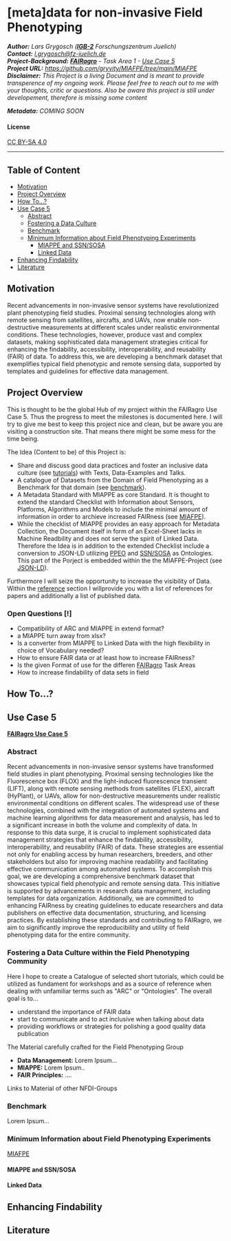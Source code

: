 # [meta]data for non-invasive Field Phenotyping

***Author:** Lars Grygosch ([**IGB-2**](https://www.fz-juelich.de/en/ibg/ibg-2) Forschungszentrum Juelich)\
**Contact:** l.grygosch@fz-juelich.de\
**Project-Background:** [**FAIRagro**](https://fairagro.net/) - Task Area 1 - [Use Case 5](https://fairagro.net/mitmachen/unsere-use-cases/use-case-5/)\
**Project URL:** https://github.com/gryvity/MIAFPE/tree/main/MIAFPE \
**Disclaimer:** This Project is a living Document and is meant to provide transperence of my ongoing work. Please feel free to reach out to me with your thoughts, critic or questions. Also be aware this project is still under developement, therefore is missing some content*

***Metadata:** COMING SOON*

#### License    

[CC BY-SA 4.0](https://creativecommons.org/licenses/by-sa/4.0/)


---

## Table of Content

- [Motivation](#motivation)
- [Project Overview](#project-overview)
- [How To...?](#how-to)
- [Use Case 5](#use-case-5)
    - [Abstract](#abstract)
    - [Fostering a Data Culture](#fostering-a-data-culture-within-the-field-phenotyping-community)
    - [Benchmark](#benchmark)
    - [Minimum Information about Field Phenotyping Experiments](#minimum-information-about-field-phenotyping-experiments)
        - [MIAPPE and SSN/SOSA](#miappe-and-ssnsosa)
        - [Linked Data](#linked-data)
- [Enhancing Findability](#enhancing-findability)
- [Literature](#literature)


## Motivation
Recent advancements in non-invasive sensor systems have revolutionized plant phenotyping field studies. Proximal sensing technologies along
with remote sensing from satellites, aircrafts, and UAVs, now enable non-destructive measurements at different scales under realistic
environmental conditions. These technologies, however, produce vast and complex datasets, making sophisticated data management strategies
critical for enhancing the findability, accessibility, interoperability, and reusability (FAIR) of data. To address this, we are developing a benchmark
dataset that exemplifies typical field phenotypic and remote sensing data, supported by templates and guidelines for effective data management.


## Project Overview

This is thought to be the global Hub of my project within the FAIRagro Use Case 5. Thus the progress to meet the milestones is documented here. I will try to give me best to keep this project nice and clean, but be aware you are visiting a construction site. That means there might be some mess for the time being.

The Idea (Content to be) of this Project is:
- Share and discuss good data practices and foster an inclusive data culture (see [tutorials](tutorials/)) with Texts, Data-Examples and Talks.
- A catalogue of Datasets from the Domain of Field Phenotyping as a Benchmark for that domain (see [benchmark](benchmark/)).
- A Metadata Standard with MIAPPE as core Standard. It is thought to extend the standard Checklist with Information about Sensors, Platforms, Algorithms and Models to include the minimal amount of information in order to archieve increased FAIRness (see [MIAFPE](MIAFPE/)).
- While the checklist of MIAPPE provides an easy approach for Metadata Collection, the Document itself in form of an Excel-Sheet lacks in Machine Readbility and does not serve the spirit of Linked Data. Therefore the Idea is in addition to the extended Checklist include a conversion to JSON-LD utilizing [PPEO](https://agroportal.lirmm.fr/ontologies/PPEO) and [SSN/SOSA](https://www.w3.org/TR/vocab-ssn/) as Ontologies. This part of the Porject is embedded within the the MIAFPE-Project (see [JSON-LD](MIAFPE\JSON_LD)).

Furthermore I will seize the opportunity to increase the visibility of Data. Within the [reference](references/) section I willprovide you with a list of references for papers and additionally a list of published data.

### Open Questions [!]

- Compatibility of ARC and MIAPPE in extend format?
- a MIAPPE turn away from xlsx?
- Is a converter from MIAPPE to Linked Data with the high flexibility in choice of Vocabulary needed?
- How to ensure FAIR data or at least how to increase FAIRness?
- Is the given Format of use for the differen [FAIRagro](https://fairagro.net/ueber-uns/unsere-task-areas/) Task Areas
- How to increase findability of data sets in field

## How To...?





## Use Case 5

[**FAIRagro Use Case 5**](https://fairagro.net/mitmachen/unsere-use-cases/use-case-5/) 


### Abstract

Recent advancements in non-invasive sensor systems have transformed field studies in plant phenotyping. Proximal sensing technologies like the Fluorescence box (FLOX) and the light-induced fluorescence transient (LIFT), along with remote sensing methods from satellites (FLEX), aircraft (HyPlant), or UAVs, allow for non-destructive measurements under realistic environmental conditions on different scales. The widespread use of these technologies, combined with the integration of automated systems and machine learning algorithms for data measurement and analysis, has led to a significant increase in both the volume and complexity of data. In response to this data surge, it is crucial to implement sophisticated data management strategies that enhance the findability, accessibility, interoperability, and reusability (FAIR) of data. These strategies are essential not only for enabling access by human researchers, breeders, and other stakeholders but also for improving machine readability and facilitating effective communication among automated systems. To accomplish this goal, we are developing a comprehensive benchmark dataset that showcases typical field phenotypic and remote sensing data. This initiative is supported by advancements in research data management, including templates for data organization. Additionally, we are committed to enhancing FAIRness by creating guidelines to educate researchers and data publishers on effective data documentation, structuring, and licensing practices. By establishing these standards and contributing to FAIRagro, we aim to significantly improve the reproducibility and utility of field phenotyping data for the entire community.



### Fostering a Data Culture within the Field Phenotyping Community

Here I hope to create a Catalogue of selected short tutorials, which could be utilized as fundament for workshops and as a source of reference when dealing with unfamiliar terms such as "ARC" or "Ontologies". The overall goal is to...

- understand the importance of FAIR data
- start to communicate and to act inclusive when talking about data
- providing workflows or strategies for polishing a good quality data publication


The Material carefully crafted for the Field Phenotyping Group

- **Data Management:** Lorem Ipsum...
- **MIAPPE:** Lorem Ipsum..
- **FAIR Principles:** ....

Links to Material of other NFDI-Groups



### Benchmark

Lorem Ipsum...


### Minimum Information about Field Phenotyping Experiments

[MIAFPE](MIAFPE\README.md)

#### MIAPPE and SSN/SOSA

#### Linked Data


## Enhancing Findability

## Literature

